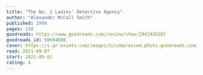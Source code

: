 ```yaml
---
title: "The No. 1 Ladies' Detective Agency"
author: "Alexander McCall Smith"
published: 1998
pages: 258
goodreads: https://www.goodreads.com/review/show/2941926287
goodreads_id: 50694688
cover: https://i.gr-assets.com/images/S/compressed.photo.goodreads.com/books/1580157711l/50694688._SY475_.jpg
read: 2021-09-07
start: 2021-09-01
rating: 4
---
```



